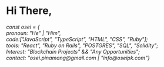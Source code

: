 
<!---
oseipk/oseipk is a ✨ special ✨ repository because its `README.md` (this file) appears on your GitHub profile.
You can click the Preview link to take a look at your changes.
--->
<h1>Hi There, </h1> <i fas fa-handwave>
const osei = { <br>
pronoun: "He" | "Him",<br>
code:["JavaScript", "TypeScript", "HTML", "CSS", "Ruby"];<br>
tools: "React", "Ruby on Rails", "POSTGRES", "SQL", "Solidity";<br>
Interest: "Blockchain Projects" && "Any Opportunities";<br>
contact: "osei.pinamang@gmail.com | "info@oseipk.com"}
